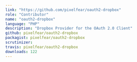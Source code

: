 ```yaml
---
link: "https://github.com/pixelfear/oauth2-dropbox"
role: "Contributor"
name: "oauth2-dropbox"
language: "PHP"
description: "Dropbox Provider for the OAuth 2.0 Client"
github: pixelfear/oauth2-dropbox
packagist: pixelfear/oauth2-dropbox
scrutinizer:
travis: pixelfear/oauth2-dropbox
downloads: 122
---
```


